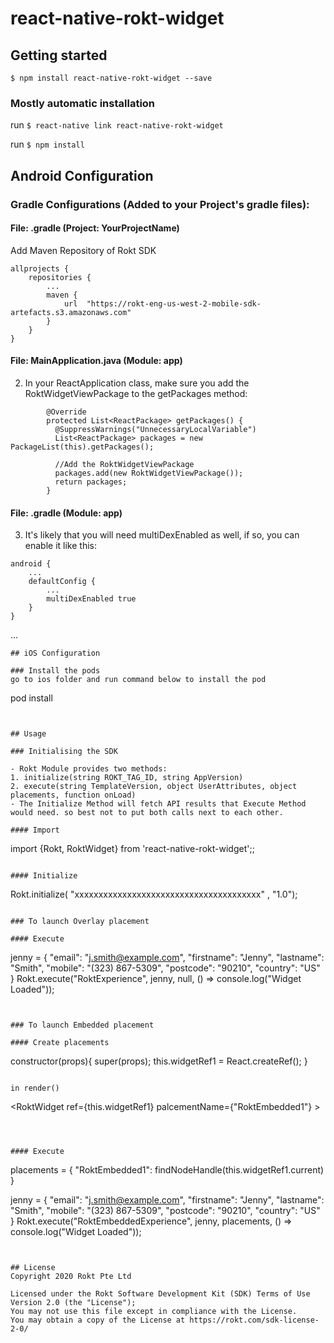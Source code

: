 
# react-native-rokt-widget

## Getting started

`$ npm install react-native-rokt-widget --save`

### Mostly automatic installation

run `$ react-native link react-native-rokt-widget`

run `$ npm install`


## Android Configuration

### Gradle Configurations (Added to your Project's gradle files):
#### File: .gradle (Project: YourProjectName)
Add Maven Repository of Rokt SDK
```
allprojects {
    repositories {
        ...
        maven {
            url  "https://rokt-eng-us-west-2-mobile-sdk-artefacts.s3.amazonaws.com"
        }
    }
}
```

#### File: MainApplication.java (Module: app)
2. In your ReactApplication class, make sure you add the RoktWidgetViewPackage to the getPackages method:
```
        @Override
        protected List<ReactPackage> getPackages() {
          @SuppressWarnings("UnnecessaryLocalVariable")
          List<ReactPackage> packages = new PackageList(this).getPackages();

          //Add the RoktWidgetViewPackage
          packages.add(new RoktWidgetViewPackage());
          return packages;
        }
 ```

#### File: .gradle (Module: app)
3. It's likely that you will need multiDexEnabled as well, if so, you can enable it like this:
```
android {
    ...
    defaultConfig {
        ...
        multiDexEnabled true
    }
}
```

...
```
## iOS Configuration

### Install the pods
go to ios folder and run command below to install the pod
```
pod install
```


## Usage

### Initialising the SDK

- Rokt Module provides two methods:
1. initialize(string ROKT_TAG_ID, string AppVersion)
2. execute(string TemplateVersion, object UserAttributes, object placements, function onLoad)
- The Initialize Method will fetch API results that Execute Method would need. so best not to put both calls next to each other.

#### Import 
```
import {Rokt, RoktWidget} from 'react-native-rokt-widget';;
```

#### Initialize
```
Rokt.initialize( "xxxxxxxxxxxxxxxxxxxxxxxxxxxxxxxxxxxxxxx" , "1.0");
```

### To launch Overlay placement

#### Execute 
```
jenny = {
      "email": "j.smith@example.com",
      "firstname": "Jenny",
      "lastname": "Smith",
      "mobile": "(323) 867-5309",
      "postcode": "90210",
      "country": "US"
}
Rokt.execute("RoktExperience", jenny, null,  () => console.log("Widget Loaded"));
```


### To launch Embedded placement

#### Create placements
```
  constructor(props){
    super(props);
    this.widgetRef1 = React.createRef();
  }

```

in render() 
```
<RoktWidget ref={this.widgetRef1} palcementName={"RoktEmbedded1"} ></RoktWidget>

```



#### Execute
```
placements = {
      "RoktEmbedded1": findNodeHandle(this.widgetRef1.current)
}

jenny = {
      "email": "j.smith@example.com",
      "firstname": "Jenny",
      "lastname": "Smith",
      "mobile": "(323) 867-5309",
      "postcode": "90210",
      "country": "US"
}
Rokt.execute("RoktEmbeddedExperience", jenny, placements,  () => console.log("Widget Loaded"));
```


## License 
Copyright 2020 Rokt Pte Ltd 

Licensed under the Rokt Software Development Kit (SDK) Terms of Use Version 2.0 (the "License"); 
You may not use this file except in compliance with the License. 
You may obtain a copy of the License at https://rokt.com/sdk-license-2-0/
